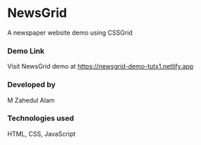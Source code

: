 # NewsGrid
A newspaper website demo using CSSGrid 
### Demo Link
Visit NewsGrid demo at https://newsgrid-demo-tutx1.netlify.app
### Developed by
M Zahedul Alam
### Technologies used
HTML, CSS, JavaScript
